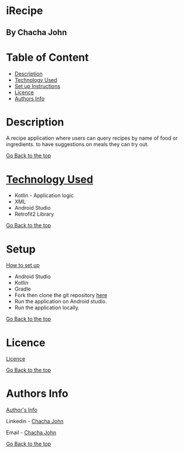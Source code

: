 # iRecipe

## By Chacha John 

# Table of Content

+ [Description](#description)
+ [Technology Used](#technology-used)
+ [Set up Instructions](#setup)
+ [Licence](#licence)
+ [Authors Info](#authors-Info)

# Description
<p>A recipe application where users can query recipes by name of food or ingredients. to have suggestions on meals they can try out.</p>

[Go Back to the top](#iRecipe)

# [Technology Used](#technology-used)
* Kotlin - Application logic
* XML
* Android Studio
* Retrofit2 Library

[Go Back to the top](#iRecipe)


# Setup
[How to set up](#setup)
* Android Studio
* Kotlin
* Gradle
* Fork then clone the git repository [here](https://github.com/chacha-john/iRecipe.git)
* Run the application on Android studio.
* Run the application locally.


[Go Back to the top](#iRecipe)

# Licence

[Licence](LICENSE)

[Go Back to the top](#iRecipe)

# Authors Info
[Author's Info](#authors-Info)

Linkedin - [Chacha John](https://www.linkedin.com/in/chachaup/)

Email - [Chacha John](mailto:chachaupjohn@gmail.com)

[Go Back to the top](#iRecipe)
